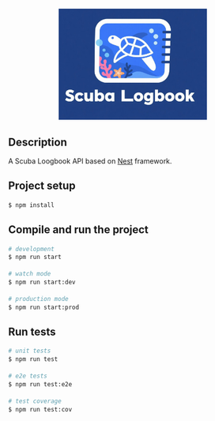 <p align="center">
  <img src="./logo.jpeg" alt="Logo" width=300 />
</p>

## Description

A Scuba Loogbook API based on [Nest](https://github.com/nestjs/nest) framework.

## Project setup

```bash
$ npm install
```

## Compile and run the project

```bash
# development
$ npm run start

# watch mode
$ npm run start:dev

# production mode
$ npm run start:prod
```

## Run tests

```bash
# unit tests
$ npm run test

# e2e tests
$ npm run test:e2e

# test coverage
$ npm run test:cov
```
